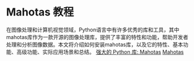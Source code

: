 # Mahotas 教程

<show-structure depth="3"/>

在图像处理和计算机视觉领域，Python语言中有许多优秀的库和工具，其中mahotas库作为一款开源的图像处理库，提供了丰富的特性和功能，帮助开发者处理和分析图像数据。本文将介绍如何安装mahotas库，以及它的特性、基本功能、高级功能、实际应用场景和总结。
<seealso>
<category ref="ref_docs">
    <a href="https://mp.weixin.qq.com/s/DAZNj4-uAvHLHjjSPfsrYQ">强大的 Python 库: Mahotas</a>
</category>
<category ref="ref_github">
    <a href="https://github.com/luispedro/mahotas">Mahotas</a>
</category>
<category ref="ref_issues">
</category>
<category ref="ref_hf">
</category>
<category ref="ref_ms">
</category>
</seealso>
